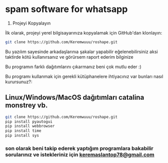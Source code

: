 # spam software for whatsapp
1. Projeyi Kopyalayın

İlk olarak, projeyi yerel bilgisayarınıza kopyalamak için GitHub'dan klonlayın:

```bash
git clone https://github.com/Keremwuuu/roshape.git
```
Bu yazılım sayesinde arkadaşlarınıa şakalar yapabilir eğelenebilirsiniz aksi taktirde kötü kullanırsanız ve görürsem raport ederim bilginize

Bu programın farklı dağıtımlarını çıkarmanız beni çok mutlu eder :)

Bu programı kullanmak için gerekli kütüphanelere ihtiyacınız var bunları nasıl kurursunuz?:

## Linux/Windows/MacOS dağıtımları catalina monstrey vb.

```bash
git clone https://github.com/Keremwuuu/roshape.git
pip install pyautogui
pip install webbrowser
pip install time
pip install sys
```
### son olarak beni takip ederek yaptığım programlara bakabilir sorularınız ve istekleriniz için keremaslantop78@gmail.com
